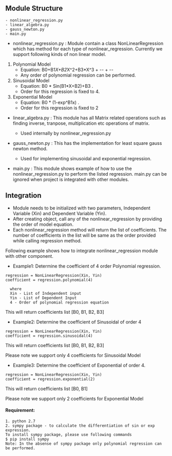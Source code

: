 ## Module Structure

    - nonlinear_regression.py
    - linear_algebra.py
    - gauss_newton.py
    - main.py 
    
- nonlinear_regression.py :
Module contain a class NonLinearRegression which has method for each type of nonlinear_regression.
Currently we support following kinds of non linear model.

1. Polynomial Model 
    - Equation: B0+B1*X+B2*X^2+B3*X^3 + -- + --
    - Any order of polynomial regression can be performed.
2. Sinusoidal Model 
    - Equation: B0 * Sin(B1*X+B2)+B3 . 
    - Order for this regression is fixed to 4.
3. Exponential Model
    - Equation: B0 * (1-exp^B1x) . 
    - Order for this regression is fixed to 2

- linear_algebra.py : This module has all Matrix related operations such as finding inverse, tranpose, multiplication etc operations of matrix.
    -   Used internally by nonlinear_regression.py 

- gauss_newton.py : This has the implementation for least square gauss newton method.
     -   Used for implementing sinusoidal and exponential regression.

- main.py : This module shows example of how to use the nonlinear_regression.py to perform the listed regression. main.py can be ignored when project is integrated with other modules.

## Integration

- Module needs to be initialized with two parameters, Independent Variable (Xin) and Dependent Variable (Yin).
- After creating object, call any of the nonlinear_regression by providing the order of model equation.
- Each nonlinear_regression method will return the list of coefficients. The number of coefficients in the list will be same as the order provided while calling regression method.

Following example shows how to integrate nonlinear_regression module with other component.

- Example1: Determine the coefficient of 4 order Polynomial regression.
```
regression = NonLinearRegression(Xin, Yin) 
coefficient = regression.polynomial(4)
```
 
      where
      Xin - List of Independent input
      Yin - List of Dependent Input
      4 - Order of polynomial regression equation
      
This will return coefficients list [B0, B1, B2, B3]

- Example2: Determine the coefficient of Sinusoidal of order 4
```
regression = NonLinearRegression(Xin, Yin)
coefficient = regression.sinusoidal(4)
```

This will return coefficients list [B0, B1, B2, B3]

Please note we support only 4 coefficients for Sinusoidal Model


- Example3: Determine the coefficient of Exponential of order 4.
```
regression = NonLinearRegression(Xin, Yin)
coefficient = regression.exponential(2)
```

This will return coefficients list [B0, B1]

Please note we support only 2 coefficients for Exponential Model

#### Requirement:
    1. python 2.7
    2. sympy package - to calculate the differentiation of sin or exp expression.
    To install sympy package, please use following commands
    $ pip install sympy
    Note: In the absense of sympy package only polynomial regression can be performed.
